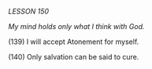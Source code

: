 *LESSON 150*

*My mind holds only what I think with God.*

(139) I will accept Atonement for myself.

(140) Only salvation can be said to cure.